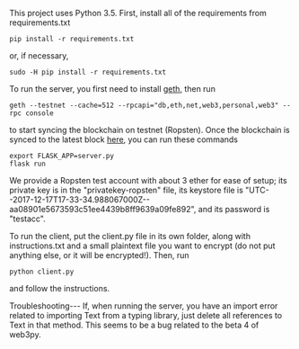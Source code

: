 This project uses Python 3.5. First, install all of the requirements from requirements.txt

```
pip install -r requirements.txt
```
or, if necessary,
```
sudo -H pip install -r requirements.txt
```

To run the server, you first need to install [geth](https://github.com/ethereum/go-ethereum/releases), then run
```
geth --testnet --cache=512 --rpcapi="db,eth,net,web3,personal,web3" --rpc console
```
to start syncing the blockchain on testnet (Ropsten). Once the blockchain is synced to the latest block [here](ropsten.etherscan.io), you can run these commands
```
export FLASK_APP=server.py
flask run
```

We provide a Ropsten test account with about 3 ether for ease of setup; its private key is in the "privatekey-ropsten" file, its keystore file is "UTC--2017-12-17T17-33-34.988067000Z--aa08901e5673593c51ee4439b8ff9639a09fe892", and its password is "testacc".

To run the client, put the client.py file in its own folder, along with instructions.txt and a small plaintext file you want to encrypt (do not put anything else, or it will be encrypted!). Then, run
```
python client.py
```
and follow the instructions.

Troubleshooting---
If, when running the server, you have an import error related to importing Text from a typing library, just delete all references to Text in that method. This seems to be a bug related to the beta 4 of web3py.